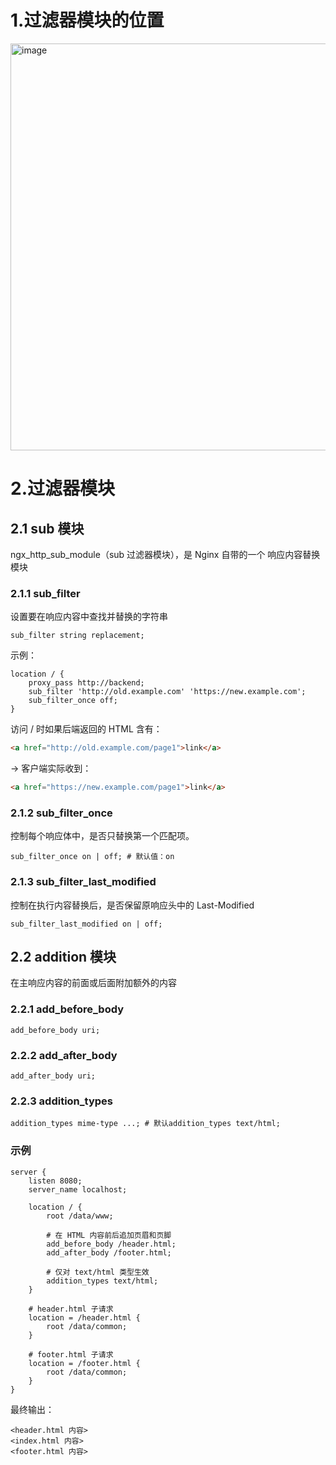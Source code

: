 # 1.过滤器模块的位置

<img width="625" height="651" alt="image" src="https://github.com/user-attachments/assets/0454f002-4911-4a53-94c1-928f11346f95" />

# 2.过滤器模块
## 2.1 sub 模块
ngx_http_sub_module（sub 过滤器模块），是 Nginx 自带的一个 响应内容替换模块
### 2.1.1 sub_filter
设置要在响应内容中查找并替换的字符串
```nginx
sub_filter string replacement;
```
示例：
```nginx
location / {
    proxy_pass http://backend;
    sub_filter 'http://old.example.com' 'https://new.example.com';
    sub_filter_once off;
}
```
访问 / 时如果后端返回的 HTML 含有：
```html
<a href="http://old.example.com/page1">link</a>
```
→ 客户端实际收到：
```html
<a href="https://new.example.com/page1">link</a>
```
### 2.1.2 sub_filter_once
控制每个响应体中，是否只替换第一个匹配项。
```nginx
sub_filter_once on | off; # 默认值：on
```

### 2.1.3 sub_filter_last_modified
控制在执行内容替换后，是否保留原响应头中的 Last-Modified

```nginx
sub_filter_last_modified on | off;
```
## 2.2 addition 模块
在主响应内容的前面或后面附加额外的内容
### 2.2.1 add_before_body
```nginx
add_before_body uri;
```

### 2.2.2 add_after_body
```nginx
add_after_body uri;
```

### 2.2.3 addition_types
```nginx
addition_types mime-type ...; # 默认addition_types text/html;
```

### 示例
```nginx
server {
    listen 8080;
    server_name localhost;

    location / {
        root /data/www;

        # 在 HTML 内容前后追加页眉和页脚
        add_before_body /header.html;
        add_after_body /footer.html;

        # 仅对 text/html 类型生效
        addition_types text/html;
    }

    # header.html 子请求
    location = /header.html {
        root /data/common;
    }

    # footer.html 子请求
    location = /footer.html {
        root /data/common;
    }
}
```
最终输出：
```php-template
<header.html 内容>
<index.html 内容>
<footer.html 内容>
```

